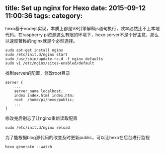 title: Set up nginx for Hexo
date: 2015-09-12 11:00:36
tags:
category:
---
hexo基于nodejs实现，本质上都是V8引擎解释js语句执行，效率必然比不上本地代码。在raspberry pi资源这么有限的环境下，hexo server不是个好主意，那么以速度著称的nginx就是个必然选择。
```
sudo apt-get install nginx
sudo /etc/init.d/nginx start
sudo /usr/sbin/update-rc.d -f nginx defaults
sudo vi /etc/nginx/sites-enabled/default
```
找到server的配置，修改root目录
```
server {
    ...
    server_name localhost;
    index index.html index.htm;
    root  /home/pi/hexo/public;
	...
}
```
修改完后别忘了让nginx重新读取配置
```
sudo /etc/init.d/nginx reload
```
为了能根据blog源代码的改变及时更新public，可以让hexo在后台进行监视
```
hexo generate --watch
```